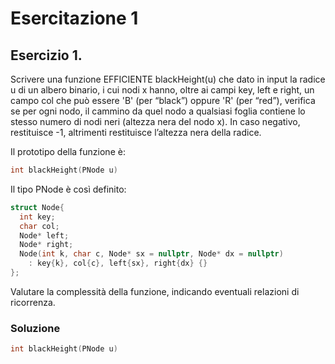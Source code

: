 # Esercitazione 1

## Esercizio 1.

Scrivere una funzione EFFICIENTE blackHeight(u) che dato in input la radice u di un albero binario, 
i cui nodi x hanno, oltre ai campi key, left e right, un campo col che può essere 'B' (per “black”) 
oppure 'R' (per “red”), verifica se per ogni nodo, il cammino da quel nodo a qualsiasi 
foglia contiene lo stesso numero di nodi neri (altezza nera del nodo x).
In caso negativo, restituisce -1, altrimenti restituisce l’altezza nera della radice.

Il prototipo della funzione è:
```c++
int blackHeight(PNode u)
```

Il tipo PNode è così definito:
```c++
struct Node{ 
  int key;
  char col;
  Node* left;
  Node* right;
  Node(int k, char c, Node* sx = nullptr, Node* dx = nullptr)
    : key{k}, col{c}, left{sx}, right{dx} {}
};
```

Valutare la complessità della funzione, indicando eventuali relazioni di ricorrenza.

### Soluzione 

```c++
int blackHeight(PNode u)
```
